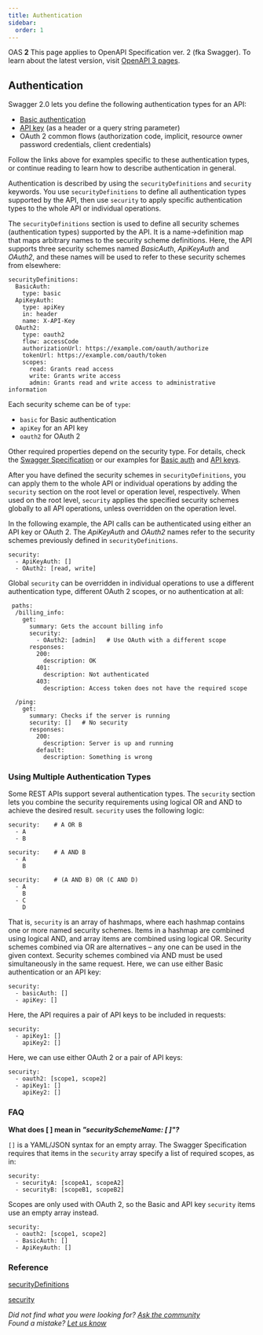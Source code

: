 ```yaml
---
title: Authentication
sidebar:
  order: 1
---
```


OAS **2** This page applies to OpenAPI Specification ver. 2 (fka Swagger). To learn about the latest version, visit [OpenAPI 3 pages](/specification/authentication).

## Authentication

Swagger 2.0 lets you define the following authentication types for an API:

- [Basic authentication](/specification/20/authentication/basic-authentication/)
- [API key](/specification/20/authentication/api-keys/) (as a header or a query string parameter)
- OAuth 2 common flows (authorization code, implicit, resource owner password credentials, client credentials)

Follow the links above for examples specific to these authentication types, or continue reading to learn how to describe authentication in general.

Authentication is described by using the `securityDefinitions` and `security` keywords. You use `securityDefinitions` to define all authentication types supported by the API, then use `security` to apply specific authentication types to the whole API or individual operations.

The `securityDefinitions` section is used to define all security schemes (authentication types) supported by the API. It is a name->definition map that maps arbitrary names to the security scheme definitions. Here, the API supports three security schemes named _BasicAuth_, _ApiKeyAuth_ and _OAuth2_, and these names will be used to refer to these security schemes from elsewhere:

    securityDefinitions:
      BasicAuth:
        type: basic
      ApiKeyAuth:
        type: apiKey
        in: header
        name: X-API-Key
      OAuth2:
        type: oauth2
        flow: accessCode
        authorizationUrl: https://example.com/oauth/authorize
        tokenUrl: https://example.com/oauth/token
        scopes:
          read: Grants read access
          write: Grants write access
          admin: Grants read and write access to administrative information

Each security scheme can be of `type`:

- `basic` for Basic authentication
- `apiKey` for an API key
- `oauth2` for OAuth 2

Other required properties depend on the security type. For details, check the [Swagger Specification](https://github.com/OAI/OpenAPI-Specification/blob/master/versions/2.0.md#securitySchemeObject) or our examples for [Basic auth](/specification/20/authentication/basic-authentication/) and [API keys](/specification/20/authentication/api-keys/).

After you have defined the security schemes in `securityDefinitions`, you can apply them to the whole API or individual operations by adding the `security` section on the root level or operation level, respectively. When used on the root level, `security` applies the specified security schemes globally to all API operations, unless overridden on the operation level.

In the following example, the API calls can be authenticated using either an API key or OAuth 2. The _ApiKeyAuth_ and _OAuth2_ names refer to the security schemes previously defined in `securityDefinitions`.

    security:
      - ApiKeyAuth: []
      - OAuth2: [read, write]

Global `security` can be overridden in individual operations to use a different authentication type, different OAuth 2 scopes, or no authentication at all:

     paths:
      /billing_info:
        get:
          summary: Gets the account billing info
          security:
            - OAuth2: [admin]   # Use OAuth with a different scope
          responses:
            200:
              description: OK
            401:
              description: Not authenticated
            403:
              description: Access token does not have the required scope

      /ping:
        get:
          summary: Checks if the server is running
          security: []   # No security
          responses:
            200:
              description: Server is up and running
            default:
              description: Something is wrong

### Using Multiple Authentication Types

Some REST APIs support several authentication types. The `security` section lets you combine the security requirements using logical OR and AND to achieve the desired result. `security` uses the following logic:

    security:    # A OR B
      - A
      - B

    security:    # A AND B
      - A
        B

    security:    # (A AND B) OR (C AND D)
      - A
        B
      - C
        D

That is, `security` is an array of hashmaps, where each hashmap contains one or more named security schemes. Items in a hashmap are combined using logical AND, and array items are combined using logical OR. Security schemes combined via OR are alternatives – any one can be used in the given context. Security schemes combined via AND must be used simultaneously in the same request. Here, we can use either Basic authentication or an API key:

    security:
      - basicAuth: []
      - apiKey: []

Here, the API requires a pair of API keys to be included in requests:

    security:
      - apiKey1: []
        apiKey2: []

Here, we can use either OAuth 2 or a pair of API keys:

    security:
      - oauth2: [scope1, scope2]
      - apiKey1: []
        apiKey2: []

### FAQ

**What does \[ \] mean in _"securitySchemeName: \[ \]"?_**

`[]` is a YAML/JSON syntax for an empty array. The Swagger Specification requires that items in the `security` array specify a list of required scopes, as in:

    security:
      - securityA: [scopeA1, scopeA2]
      - securityB: [scopeB1, scopeB2]

Scopes are only used with OAuth 2, so the Basic and API key `security` items use an empty array instead.

    security:
      - oauth2: [scope1, scope2]
      - BasicAuth: []
      - ApiKeyAuth: []

### Reference

[securityDefinitions](https://github.com/OAI/OpenAPI-Specification/blob/master/versions/2.0.md#securityDefinitionsObject)

[security](https://github.com/OAI/OpenAPI-Specification/blob/master/versions/2.0.md#securityRequirementObject)

_Did not find what you were looking for? [Ask the community](https://community.smartbear.com/t5/Swagger-Open-Source-Tools/bd-p/SwaggerOSTools)  
Found a mistake? [Let us know](https://github.com/swagger-api/swagger.io/issues)_
